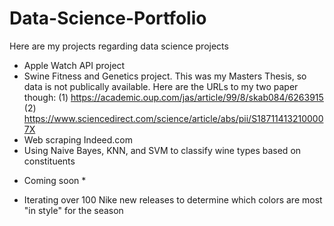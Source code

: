 # Data-Science-Portfolio
Here are my projects regarding data science projects 
- Apple Watch API project
- Swine Fitness and Genetics project. This was my Masters Thesis, so data is not publically available. 
Here are the URLs to my two paper though:
(1) https://academic.oup.com/jas/article/99/8/skab084/6263915 (2) https://www.sciencedirect.com/science/article/abs/pii/S187114132100007X
- Web scraping Indeed.com
- Using Naive Bayes, KNN, and SVM to classify wine types based on constituents 

* Coming soon * 

- Iterating over 100 Nike new releases to determine which colors are most "in style" for the season
